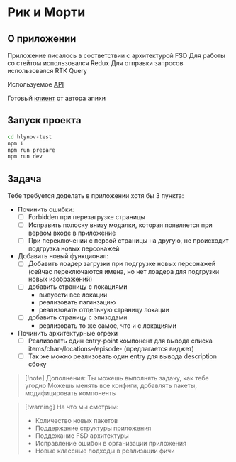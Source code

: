 # Рик и Морти

## О приложении

Приложение писалось в соответствии с архитектурой FSD
Для работы со стейтом использовался Redux
Для отправки запросов использовался RTK Query

Используемое [API](https://rickandmortyapi.com/documentation/#filter-episodes)

Готовый [клиент](https://github.com/afuh/rick-and-morty-api-node) от автора апихи

## Запуск проекта

```bash
cd hlynov-test
npm i
npm run prepare
npm run dev
```

## Задача

Тебе требуется доделать в приложении хотя бы 3 пункта:
- Починить ошибки:
  - [ ] Forbidden при перезагрузке страницы
  - [ ] Исправить полоску внизу модалки, которая появляется при вервом входе в приложение
  - [ ] При переключении с первой страницы на другую, не происходит подгрузка новых персонажей
- Добавить новый функционал:
  - [ ] Добавить лоадер загрузки при подгрузке новых персонажей (сейчас переключаются имена, но нет лоадера для подгрузки новых изображений)
  - [ ] добавить страницу с локациями
    - вывуести все локации
    - реализовать пагинзацию
    - реализовать отдельную страницу локации
  - [ ] добавить страницу с эпизодами
    - реализовать то же самое, что и с локациями
- Починить архитектурные огрехи
  - [ ] Реализовать один entry-point компонент для вывода списка items/char-/locations-/episode- (предлагается виджет)
  - [ ] Так же можно реализовать один entry для вывода description сбоку

> [!note] Дополнения:
> Ты можешь выполнять задачу, как тебе угодно
> Можешь менять все конфиги, добавлять пакеты, модифицировать компоненты

> [!warning] На что мы смотрим:
> -   Количество новых пакетов
> -   Поддержание структуры приложения
> -   Поддежание FSD архитектуры 
> -   Исправление ошибок в организации приложения
> -   Новые классные подходы в реализации фичи
